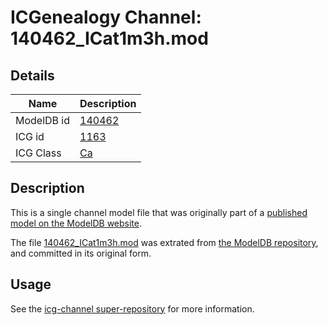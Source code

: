 # ICGenealogy Channel: 140462\_ICat1m3h.mod

## Details

Name | Description
---- | -----------
ModelDB id | [140462](http://senselab.med.yale.edu/ModelDB/ShowModel.cshtml?model=140462)
ICG id | [1163](http://icg.neurotheory.ox.ac.uk/channels/3/1163)
ICG Class | [Ca](http://icg.neurotheory.ox.ac.uk/channels/3)

## Description

This is a single channel model file that was originally part of a [published model on the ModelDB website](http://senselab.med.yale.edu/mModelDB/ShowModel.cshtml?model=140462).

The file [140462\_ICat1m3h.mod](140462_ICat1m3h.mod) was extrated from [the ModelDB repository](http://senselab.med.yale.edu/ModelDB/ShowModel.cshtml?model=140462), and committed in its original form.

## Usage

See the [icg-channel super-repository](https://github.com/icgenealogy/icg-channels) for more information.